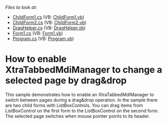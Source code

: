 <!-- default file list -->
*Files to look at*:

* [ChildForm1.cs](./CS/WindowsFormsApplication1/ChildForm1.cs) (VB: [ChildForm1.vb](./VB/WindowsFormsApplication1/ChildForm1.vb))
* [ChildForm2.cs](./CS/WindowsFormsApplication1/ChildForm2.cs) (VB: [ChildForm2.vb](./VB/WindowsFormsApplication1/ChildForm2.vb))
* [DragHelper.cs](./CS/WindowsFormsApplication1/DragHelper.cs) (VB: [DragHelper.vb](./VB/WindowsFormsApplication1/DragHelper.vb))
* [Form1.cs](./CS/WindowsFormsApplication1/Form1.cs) (VB: [Form1.vb](./VB/WindowsFormsApplication1/Form1.vb))
* [Program.cs](./CS/WindowsFormsApplication1/Program.cs) (VB: [Program.vb](./VB/WindowsFormsApplication1/Program.vb))
<!-- default file list end -->
# How to enable XtraTabbedMdiManager to change a selected page by drag&drop


<p>This sample demonstrates how to enable an XtraTabbedMdiManager to switch between pages during a drag&drop operation. In the sample there are two child forms with ListBoxControls. You can drag items from ListBoxControl on the first form to the ListBoxControl on the second form. The selected page switches when mouse pointer points to its header.</p>

<br/>


